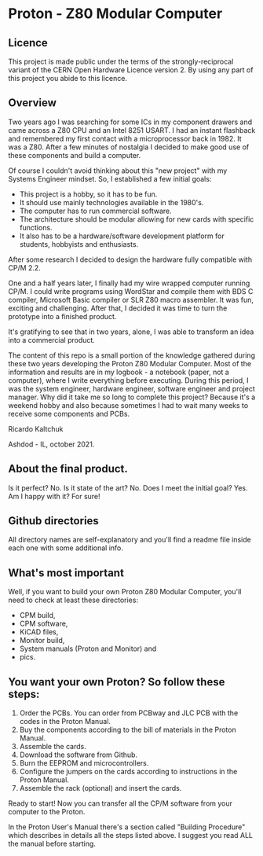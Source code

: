# Proton - Z80 Modular Computer #

## Licence ##
This project is made public under the terms of the strongly-reciprocal variant of the CERN Open Hardware Licence version 2. By using any part of this project you abide to this licence.

## Overview ##
Two years ago I was searching for some ICs in my component drawers and came across a Z80 CPU and an Intel 8251 USART. I had an instant flashback and remembered my first contact with a microprocessor back in 1982. It was a Z80. After a few minutes of nostalgia I decided to make good use of these components and build a computer. 

Of course I couldn't avoid thinking about this "new project" with my Systems Engineer mindset. So, I established a few initial goals:

- This project is a hobby, so it has to be fun.
- It should use mainly technologies available in the 1980's.
- The computer has to run commercial software.
- The architecture should be modular allowing for new cards with specific functions.
- It also has to be a hardware/software development platform for students, hobbyists and enthusiasts.

After some research I decided to design the hardware fully compatible with CP/M 2.2.

One and a half years later, I finally had my wire wrapped computer running CP/M. I could write programs using WordStar and compile them with BDS C compiler, Microsoft Basic compiler or SLR Z80 macro assembler. It was fun, exciting and challenging. After that, I decided it was time to turn the prototype into a finished product.

It's gratifying to see that in two years, alone, I was able to transform an idea into a commercial product.

The content of this repo is a small portion of the knowledge gathered during these two years developing the Proton Z80 Modular Computer. Most of the information and results are in my logbook - a notebook (paper, not a computer), where I write everything before executing. During this period, I was the system engineer, hardware engineer, software engineer and project manager. Why did it take me so long to complete this project? Because it's a weekend hobby and also because sometimes I had to wait many weeks to receive some components and PCBs.  

Ricardo Kaltchuk

Ashdod - IL, october 2021.

## About the final product. ##

Is it perfect? No. 
Is it state of the art? No. 
Does I meet the initial goal? Yes. 
Am I happy with it? For sure!

## Github directories ##

All directory names are self-explanatory and you'll find a readme file inside each one with some additional info.

## What's most important ##

Well, if you want to build your own Proton Z80 Modular Computer, you'll need to check at least these directories:

- CPM build,
- CPM software,
- KiCAD files,
- Monitor build,
- System manuals (Proton and Monitor) and
- pics.

## You want your own Proton? So follow these steps: ##

1) Order the PCBs. You can order from PCBway and JLC PCB with the codes in the Proton Manual.
2) Buy the components according to the bill of materials in the Proton Manual.
3) Assemble the cards.
4) Download the software from Github.
5) Burn the EEPROM and microcontrollers.
6) Configure the jumpers on the cards according to instructions in the Proton Manual.
7) Assemble the rack (optional) and insert the cards.

Ready to start! Now you can transfer all the CP/M software from your computer to the Proton.

In the Proton User's Manual there's a section called "Building Procedure" which describes in details all the steps listed above. I suggest you read ALL the manual before starting.
